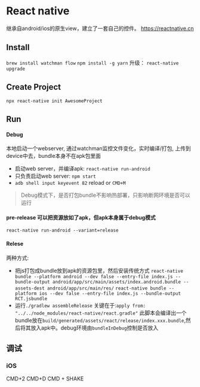 # React native
继承自android/ios的原生view，建立了一套自己的控件。
https://reactnative.cn
## Install
`brew install watchman flow`
`npm install -g yarn`
升级：
`react-native upgrade`
## Create Project
`npx react-native init AwesomeProject`
## Run
#### Debug
本地启动一个webserver, 通过watchman监控文件变化，实时编译/打包, 上传到device中去，bundle本身不在apk包里面
- 启动web server，并编译apk: `react-native run-android`
- 只负责启动web server: `npm start`
- `adb shell input keyevent 82` reload or `CMD+M`
>Debug模式下，是否打包bundle不影响热部署，只影响断网环境是否可以运行
#### pre-release 可以把资源放如了apk，但apk本身属于debug模式
`react-native run-android --variant=release`
#### Relese
两种方式:
- 把js打包成bundle放到apk的资源包里，然后安装传统方式
`react-native bundle --platform android --dev false --entry-file index.js --bundle-output android/app/src/main/assets/index.android.bundle --assets-dest android/app/src/main/res/`
`react-native bundle --platform ios --dev false --entry-file index.js --bundle-output RCT.jsbundle`
- 运行`./gradlew assembleRelease`
    关键在于:`apply from: "../../node_modules/react-native/react.gradle"`
    此脚本会编译出一个bundle放在`build/generated/assets/react/release/index.xxx.bundle`,然后将其放入apk中。debug环境由`bundleInDebug`控制是否放入

## 调试
### iOS
CMD+2
CMD+D
CMD + SHAKE